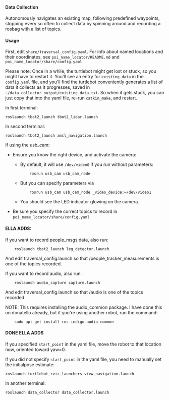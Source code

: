 #### Data Collection

Autonomously navigates an existing map, following predefined waypoints, stopping every so often to collect data by spinning around and recording a rosbag with a list of topics.

#### Usage

First, edit `share/traversal_config.yaml`. For info about named locations and their coordinates, see `poi_name_locator/README.md` and `poi_name_locator/share/config.yaml`

Please note: Once in a while, the turtlebot might get lost or stuck, so you might have to restart it. You'll see an entry for `existing_data` in the `config.yaml` file, and you'll find the turtlebot conveniently generates a list of data it collects as it progresses, saved in `~/data_collector_output/existing_data.txt`. So when it gets stuck, you can just copy that into the yaml file, re-run `catkin_make`, and restart.

In first terminal:

    roslaunch tbot2_launch tbot2_lidar.launch

In second terminal:

    roslaunch tbot2_launch amcl_navigation.launch

If using the usb_cam:

* Ensure you know the right device, and activate the camera:
  * By default, it will use `/dev/video0` if you run without parameters: 
  
            rosrun usb_cam usb_cam_node
  
  * But you can specify parameters via

            rosrun usb_cam usb_cam_node _video_device:=/dev/video1
  
  * You should see the LED indicator glowing on the camera.
* Be sure you specify the correct topics to record in `poi_name_locator/share/config.yaml`

#### ELLA ADDS:

If you want to record people_msgs data, also run:

        roslaunch tbot2_launch leg_detector.launch

And edit traversal_config.launch so that /people_tracker_measurements is one of the topics recorded.

If you want to record audio, also run:

        roslaunch audio_capture capture.launch

And edit traversal_config.launch so that /audio is one of the topics recorded.

NOTE: This requires installing the audio_common package. I have done this on donatello already, but if you're using 
another robot, run the command: 

        sudo apt-get install ros-indigo-audio-common
        
#### DONE ELLA ADDS        


If you specified `start_point` in the yaml file, move the robot to that location now, oriented toward yaw=0.

If you did not specify `start_point` in the yaml file, you need to manually set the initialpose estimate:

    roslaunch turtlebot_rviz_launchers view_navigation.launch

In another terminal:

    roslaunch data_collector data_collector.launch

